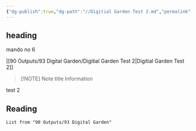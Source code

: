 ```yaml
---
{"dg-publish":true,"dg-path":"//Digitial Garden Test 2.md","permalink":"///digitial-garden-test-2/","created":"","updated":""}
---
```



## heading

mando no 6

[[90 Outputs/93 Digital Garden/Digitial Garden Test 2\|Digitial Garden Test 2]]

> [!NOTE] Note title
> Information


test 2 
## Reading

``` dataview
List from "90 Outputs/93 Digital Garden"
```
